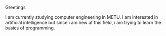 Greetings

I am currently studying computer engineering in METU. I am interested in artificial intelligence but since i am new at this field, i am trying to learn the basics of programming.
